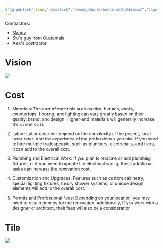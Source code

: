 ```yaml
---
{"dg-publish":true,"permalink":"/money/house/bathroom/bathroom/","tags":["oakmore","masterbath"],"created":"Jun 03, 2023, 4:56 PM"}
---
```



Contractors:
- [Manny](https://www.facebook.com/nconstruction2019/reels/)
- Stu's guy from Guatemala
- Alex's contractor

# Vision

![](https://lh3.googleusercontent.com/pw/AJFCJaWKqEBs11bS3pv95cKHwbQQL1_uH1rNNOxyYoL9MRuuSoPROJvGEQAx3RExcQso7TvGVQ92JxevKrOoMWzWlscIjAzpKmFzAStQMORQT1ZK2PhMJ_k1KLWYTTvdRQ6ZxHS1CJ05osLE_Bblfly7ipYLOQ=w941-h1255-s-no?authuser=1)

# Cost

1. Materials: The cost of materials such as tiles, fixtures, vanity, countertops, flooring, and lighting can vary greatly based on their quality, brand, and design. Higher-end materials will generally increase the overall cost.
    
2. Labor: Labor costs will depend on the complexity of the project, local labor rates, and the experience of the professionals you hire. If you need to hire multiple tradespeople, such as plumbers, electricians, and tilers, it can add to the overall cost.
    
3. Plumbing and Electrical Work: If you plan to relocate or add plumbing fixtures, or if you need to update the electrical wiring, these additional tasks can increase the renovation cost.
    
4. Customization and Upgrades: Features such as custom cabinetry, special lighting fixtures, luxury shower systems, or unique design elements will add to the overall cost.
    
5. Permits and Professional Fees: Depending on your location, you may need to obtain permits for the renovation. Additionally, if you work with a designer or architect, their fees will also be a consideration.

# Tile

![](https://www.architectureartdesigns.com/wp-content/uploads/2020/04/1-69-630x1057.jpg)